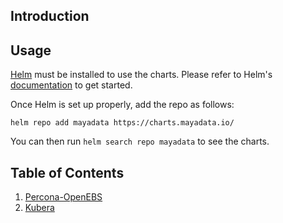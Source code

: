 Introduction
------------

## Usage

[Helm](https://helm.sh) must be installed to use the charts.
Please refer to Helm's [documentation](https://helm.sh/docs/) to get started.

Once Helm is set up properly, add the repo as follows:

```console
helm repo add mayadata https://charts.mayadata.io/
```

You can then run `helm search repo mayadata` to see the charts.


## Table of Contents

1. [Percona-OpenEBS](Percona.md)
2. [Kubera](Kubera.md)
